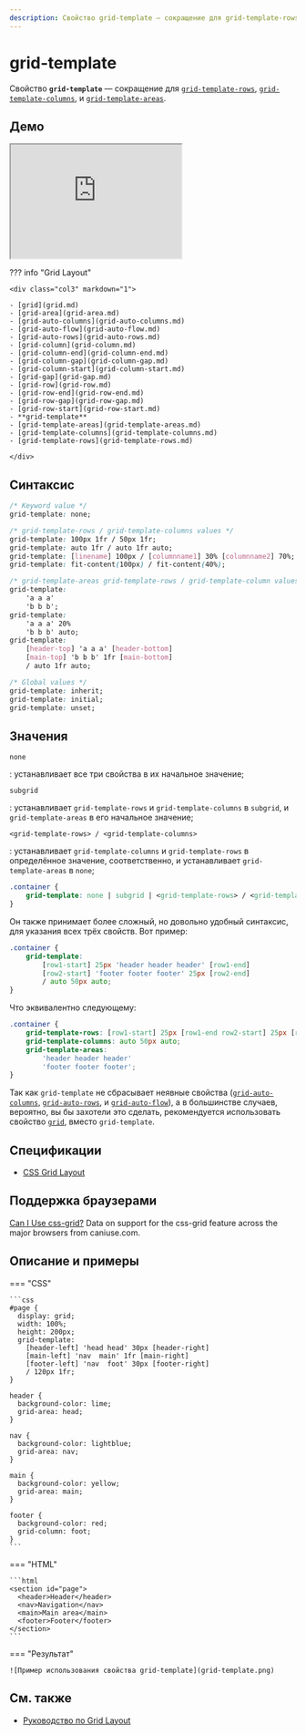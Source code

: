 ```yaml
---
description: Свойство grid-template — сокращение для grid-template-rows, grid-template-columns, и grid-template-areas
---
```


# grid-template

Свойство **`grid-template`** — сокращение для [`grid-template-rows`](grid-template-rows.md), [`grid-template-columns`](grid-template-columns.md), и [`grid-template-areas`](grid-template-areas.md).

## Демо

<iframe class="interactive is-default-height" height="200" src="https://interactive-examples.mdn.mozilla.net/pages/css/grid-template.html" title="MDN Web Docs Interactive Example" loading="lazy" data-readystate="complete"></iframe>

??? info "Grid Layout"

    <div class="col3" markdown="1">

    - [grid](grid.md)
    - [grid-area](grid-area.md)
    - [grid-auto-columns](grid-auto-columns.md)
    - [grid-auto-flow](grid-auto-flow.md)
    - [grid-auto-rows](grid-auto-rows.md)
    - [grid-column](grid-column.md)
    - [grid-column-end](grid-column-end.md)
    - [grid-column-gap](grid-column-gap.md)
    - [grid-column-start](grid-column-start.md)
    - [grid-gap](grid-gap.md)
    - [grid-row](grid-row.md)
    - [grid-row-end](grid-row-end.md)
    - [grid-row-gap](grid-row-gap.md)
    - [grid-row-start](grid-row-start.md)
    - **grid-template**
    - [grid-template-areas](grid-template-areas.md)
    - [grid-template-columns](grid-template-columns.md)
    - [grid-template-rows](grid-template-rows.md)

    </div>

## Синтаксис

```css
/* Keyword value */
grid-template: none;

/* grid-template-rows / grid-template-columns values */
grid-template: 100px 1fr / 50px 1fr;
grid-template: auto 1fr / auto 1fr auto;
grid-template: [linename] 100px / [columnname1] 30% [columnname2] 70%;
grid-template: fit-content(100px) / fit-content(40%);

/* grid-template-areas grid-template-rows / grid-template-column values */
grid-template:
    'a a a'
    'b b b';
grid-template:
    'a a a' 20%
    'b b b' auto;
grid-template:
    [header-top] 'a a a' [header-bottom]
    [main-top] 'b b b' 1fr [main-bottom]
    / auto 1fr auto;

/* Global values */
grid-template: inherit;
grid-template: initial;
grid-template: unset;
```

## Значения

`none`

: устанавливает все три свойства в их начальное значение;

`subgrid`

: устанавливает `grid-template-rows` и `grid-template-columns` в `subgrid`, и `grid-template-areas` в его начальное значение;

`<grid-template-rows> / <grid-template-columns>`

: устанавливает `grid-template-columns` и `grid-template-rows` в определённое значение, соответственно, и устанавливает `grid-template-areas` в `none`;

```css
.container {
    grid-template: none | subgrid | <grid-template-rows> / <grid-template-columns>;
}
```

Он также принимает более сложный, но довольно удобный синтаксис, для указания всех трёх свойств. Вот пример:

```css
.container {
    grid-template:
        [row1-start] 25px 'header header header' [row1-end]
        [row2-start] 'footer footer footer' 25px [row2-end]
        / auto 50px auto;
}
```

Что эквивалентно следующему:

```css
.container {
    grid-template-rows: [row1-start] 25px [row1-end row2-start] 25px [row2-end];
    grid-template-columns: auto 50px auto;
    grid-template-areas:
        'header header header'
        'footer footer footer';
}
```

Так как `grid-template` не сбрасывает неявные свойства ([`grid-auto-columns`](grid-auto-columns.md), [`grid-auto-rows`](grid-auto-rows.md), и [`grid-auto-flow`](grid-auto-flow.md)), а в большинстве случаев, вероятно, вы бы захотели это сделать, рекомендуется использовать свойство [`grid`](grid.md), вместо `grid-template`.

## Спецификации

-   [CSS Grid Layout](https://drafts.csswg.org/css-grid/#propdef-grid-template)

## Поддержка браузерами

<p class="ciu_embed" data-feature="css-grid" data-periods="future_1,current,past_1,past_2">
  <a href="http://caniuse.com/#feat=css-grid">Can I Use css-grid?</a> Data on support for the css-grid feature across the major browsers from caniuse.com.
</p>

## Описание и примеры

=== "CSS"

    ```css
    #page {
      display: grid;
      width: 100%;
      height: 200px;
      grid-template:
        [header-left] 'head head' 30px [header-right]
        [main-left] 'nav  main' 1fr [main-right]
        [footer-left] 'nav  foot' 30px [footer-right]
        / 120px 1fr;
    }

    header {
      background-color: lime;
      grid-area: head;
    }

    nav {
      background-color: lightblue;
      grid-area: nav;
    }

    main {
      background-color: yellow;
      grid-area: main;
    }

    footer {
      background-color: red;
      grid-column: foot;
    }
    ```

=== "HTML"

    ```html
    <section id="page">
      <header>Header</header>
      <nav>Navigation</nav>
      <main>Main area</main>
      <footer>Footer</footer>
    </section>
    ```

=== "Результат"

    ![Пример использования свойства grid-template](grid-template.png)

## См. также

-   [Руководство по Grid Layout](../learn/grid/index.md)
